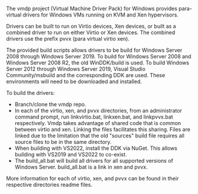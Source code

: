 The vmdp project (Virtual Machine Driver Pack) for Windows provides para-virtual drivers for Windows VMs running on KVM and Xen hypervisors.

Drivers can be built to run on Virtio devices, Xen devices, or built as a combined driver to run on either Virtio or Xen devices.  The combined drivers use the prefix pvvx (para virtual virtio xen).

The provided build scripts allows drivers to be build for Windows Server 2008 through Windows Server 2019.  To build for Windows Server 2008 and Windows Server 2008 R2, the old WinDDK/build is used.  To build Windows Server 2012 through Windows Server 2019, Visual Studio Community/msbuild and the corresponding DDK are used.  These environments will need to be downloaded and installed.

To build the drivers:
- Branch/clone the vmdp repo.
- In each of the virtio, xen, and pvvx directories, from an administrator command prompt, run linkvirtio.bat, linkxen.bat, and linkpvvx.bat respectively.  Vmdp takes advantage of shared code that is common between virtio and xen.  Linking the files facilitates this sharing.  Files are linked due to the limitation that the old "sources" build file requires all source files to be in the same directory.
- When building with VS2022, install the DDK via NuGet.  This allows building with VS2019 and VS2022 to co-exist.
- The build_all.bat will build all drivers for all supported versions of Windows Server.  build_all.bat is a link in xen and pvvx.

More information for each of virtio, xen, and pvvx can be found in their respective directories readme files.
